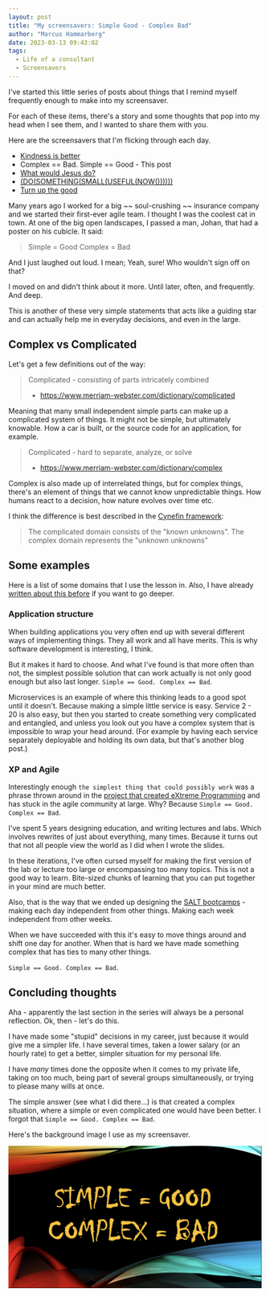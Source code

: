 ```yaml
---
layout: post
title: "My screensavers: Simple Good - Complex Bad"
author: "Marcus Hammarberg"
date: 2023-03-13 09:43:02
tags:
  - Life of a consultant
  - Screensavers
---
```


I've started this little series of posts about things that I remind myself frequently enough to make into my screensaver.

For each of these items, there's a story and some thoughts that pop into my head when I see them, and I wanted to share them with you.

Here are the screensavers that I'm flicking through each day.

- [Kindness is better](https://www.marcusoft.net/2023/03/my-screensavers-kindness-is-better.html)
- Complex == Bad. Simple == Good - This post
- [What would Jesus do?](https://www.marcusoft.net/2023/03/my-screensavers-what-would-jesus-do.html)
- [(DO(SOMETHING(SMALL(USEFUL(NOW())))))](https://www.marcusoft.net/2023/03/screensavers-do-something-small-useful-now.html)
- [Turn up the good](https://www.marcusoft.net/2023/03/my-screensavers-turn-up-the-good.html)

<!-- excerpt-end -->

Many years ago I worked for a big ~~ soul-crushing ~~ insurance company and we started their first-ever agile team. I thought I was the coolest cat in town. At one of the big open landscapes, I passed a man, Johan, that had a poster on his cubicle. It said:

> Simple = Good
> Complex = Bad

And I just laughed out loud. I mean; Yeah, sure! Who wouldn't sign off on that?

I moved on and didn't think about it more. Until later, often, and frequently. And deep.

This is another of these very simple statements that acts like a guiding star and can actually help me in everyday decisions, and even in the large.

## Complex vs Complicated

Let's get a few definitions out of the way:

> Complicated - consisting of parts intricately combined
>
> - <https://www.merriam-webster.com/dictionary/complicated>

Meaning that many small independent simple parts can make up a complicated system of things. It might not be simple, but ultimately knowable. How a car is built, or the source code for an application, for example.

> Complicated - hard to separate, analyze, or solve
>
> - <https://www.merriam-webster.com/dictionary/complex>

Complex is also made up of interrelated things, but for complex things, there's an element of things that we cannot know unpredictable things. How humans react to a decision, how nature evolves over time etc.

I think the difference is best described in the [Cynefin framework](https://en.wikipedia.org/wiki/Cynefin_framework#Complicated):

> The complicated domain consists of the "known unknowns".
> The complex domain represents the "unknown unknowns"

## Some examples

Here is a list of some domains that I use the lesson in. Also, I have already [written about this before](https://www.marcusoft.net/2014/06/simple-good-complex-bad-but-what-does.html) if you want to go deeper.

### Application structure

When building applications you very often end up with several different ways of implementing things. They all work and all have merits. This is why software development is interesting, I think.

But it makes it hard to choose. And what I've found is that more often than not, the simplest possible solution that can work actually is not only good enough but also last longer. `Simple == Good. Complex == Bad`.

Microservices is an example of where this thinking leads to a good spot until it doesn't. Because making a simple little service is easy. Service 2 - 20 is also easy, but then you started to create something very complicated and entangled, and unless you look out you have a complex system that is impossible to wrap your head around. (For example by having each service separately deployable and holding its own data, but that's another blog post.)

### XP and Agile

Interestingly enough `the simplest thing that could possibly work` was a phrase thrown around in the [project that created eXtreme Programming](http://wiki.c2.com/?DoTheSimplestThingThatCouldPossiblyWork) and has stuck in the agile community at large. Why? Because `Simple == Good. Complex == Bad`.

I've spent 5 years designing education, and writing lectures and labs. Which involves rewrites of just about everything, many times. Because it turns out that not all people view the world as I did when I wrote the slides.

In these iterations, I've often cursed myself for making the first version of the lab or lecture too large or encompassing too many topics. This is not a good way to learn. Bite-sized chunks of learning that you can put together in your mind are much better.

Also, that is the way that we ended up designing the [SALT bootcamps](https://www.salt.study) - making each day independent from other things. Making each week independent from other weeks.

When we have succeeded with this it's easy to move things around and shift one day for another. When that is hard we have made something complex that has ties to many other things.

`Simple == Good. Complex == Bad`.

## Concluding thoughts

Aha - apparently the last section in the series will always be a personal reflection. Ok, then - let's do this.

I have made some "stupid" decisions in my career, just because it would give me a simpler life. I have several times, taken a lower salary (or an hourly rate) to get a better, simpler situation for my personal life.

I have _many_ times done the opposite when it comes to my private life, taking on too much, being part of several groups simultaneously, or trying to please many wills at once.

The simple answer (see what I did there...) is that created a complex situation, where a simple or even complicated one would have been better. I forgot that `Simple == Good. Complex == Bad`.

Here's the background image I use as my screensaver.

![Simple = Good. Complex = Bad](/img/backgrounds.003.png)
